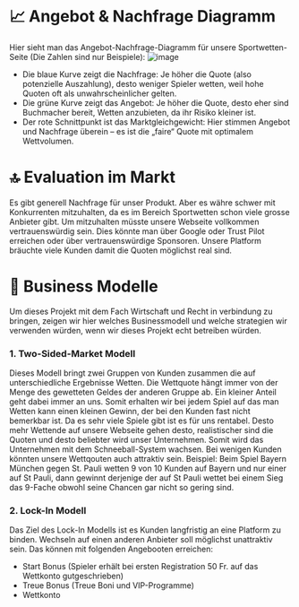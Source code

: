 # 📈 Angebot & Nachfrage Diagramm
Hier sieht man das Angebot-Nachfrage-Diagramm für unsere Sportwetten-Seite (Die Zahlen sind nur Beispiele):
![image](https://github.com/user-attachments/assets/2f9fb2ec-e38d-4e6d-981f-6295805d18d7)
- Die blaue Kurve zeigt die Nachfrage: Je höher die Quote (also potenzielle Auszahlung), desto weniger Spieler wetten, weil hohe Quoten oft als unwahrscheinlicher gelten.
- Die grüne Kurve zeigt das Angebot: Je höher die Quote, desto eher sind Buchmacher bereit, Wetten anzubieten, da ihr Risiko kleiner ist.
- Der rote Schnittpunkt ist das Marktgleichgewicht: Hier stimmen Angebot und Nachfrage überein – es ist die „faire“ Quote mit optimalem Wettvolumen.

# 🔝 Evaluation im Markt
Es gibt generell Nachfrage für unser Produkt. Aber es währe schwer mit Konkurrenten mitzuhalten, da es im Bereich Sportwetten schon viele grosse Anbieter gibt. Um mitzuhalten müsste unsere Webseite vollkommen vertrauenswürdig sein.
Dies könnte man über Google oder Trust Pilot erreichen oder über vertrauenswürdige Sponsoren. Unsere Platform bräuchte viele Kunden damit die Quoten möglichst real sind.

# 💸 Business Modelle

Um dieses Projekt mit dem Fach Wirtschaft und Recht in verbindung zu bringen, zeigen wir hier welches Businessmodell und welche strategien wir verwenden würden, wenn wir dieses Projekt echt betreiben würden.

### 1. Two-Sided-Market Modell
Dieses Modell bringt zwei Gruppen von Kunden zusammen die auf unterschiedliche Ergebnisse Wetten. Die Wettquote hängt immer von der Menge des gewetteten Geldes der anderen Gruppe ab.
Ein kleiner Anteil geht dabei immer an uns. Somit erhalten wir bei jedem Spiel auf das man Wetten kann einen kleinen Gewinn, der bei den Kunden fast nicht bemerkbar ist. Da es sehr viele Spiele gibt ist es für uns rentabel.
Desto mehr Wettende auf unsere Webseite gehen desto, realistischer sind die Quoten und desto beliebter wird unser Unternehmen. Somit wird das Unternehmen mit dem Schneeball-System wachsen. Bei wenigen Kunden könnten
unsere Wettqouten auch attraktiv sein. Beispiel: Beim Spiel Bayern München gegen St. Pauli wetten 9 von 10 Kunden auf Bayern und nur einer auf St Pauli, dann gewinnt derjenige der auf St Pauli wettet bei einem Sieg das
9-Fache obwohl seine Chancen gar nicht so gering sind.

### 2. Lock-In Modell
Das Ziel des Lock-In Modells ist es Kunden langfristig an eine Platform zu binden. Wechseln auf einen anderen Anbieter soll möglichst unattraktiv sein. Das können mit folgenden Angebooten erreichen:
- Start Bonus (Spieler erhält bei ersten Registration 50 Fr. auf das Wettkonto gutgeschrieben)
- Treue Bonus (Treue Boni und VIP-Programme)
- Wettkonto
